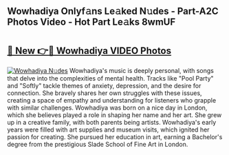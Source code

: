 ## Wowhadiya Onlyf𝚊ns Le𝚊ked N𝚞des - Part-A2C Photos Video - Hot Part Le𝚊ks 8wmUF

# <h2><a href="http://ac41420.deff.icu/?id=Wowhadiya">🔗 New 👉🔴 Wowhadiya VIDEO Photos</a></h2>

[![Wowhadiya N𝚞des](https://i.imgur.com/rIISA9y.gif)](http://ac41420.deff.icu/?id=Wowhadiya)
Wowhadiya's music is deeply personal, with songs that delve into the complexities of mental health. Tracks like "Pool Party" and "Softly" tackle themes of anxiety, depression, and the desire for connection. She bravely shares her own struggles with these issues, creating a space of empathy and understanding for listeners who grapple with similar challenges. Wowhadiya was born on a nice day in London, which she believes played a role in shaping her name and her art. She grew up in a creative family, with both parents being artists. Wowhadiya's early years were filled with art supplies and museum visits, which ignited her passion for creating. She pursued her education in art, earning a Bachelor's degree from the prestigious Slade School of Fine Art in London.
